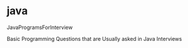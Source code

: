 java
====

JavaProgramsForInterview

Basic Programming Questions that are Usually asked in Java Interviews
